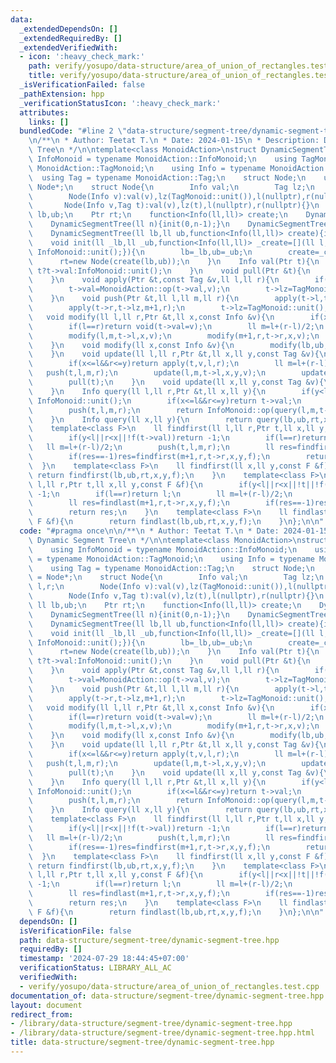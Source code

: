 ```yaml
---
data:
  _extendedDependsOn: []
  _extendedRequiredBy: []
  _extendedVerifiedWith:
  - icon: ':heavy_check_mark:'
    path: verify/yosupo/data-structure/area_of_union_of_rectangles.test.cpp
    title: verify/yosupo/data-structure/area_of_union_of_rectangles.test.cpp
  _isVerificationFailed: false
  _pathExtension: hpp
  _verificationStatusIcon: ':heavy_check_mark:'
  attributes:
    links: []
  bundledCode: "#line 2 \"data-structure/segment-tree/dynamic-segment-tree.hpp\"\n\
    \n/**\n * Author: Teetat T.\n * Date: 2024-01-15\n * Description: Dynamic Segment\
    \ Tree\n */\n\ntemplate<class MonoidAction>\nstruct DynamicSegmentTree{\n    using\
    \ InfoMonoid = typename MonoidAction::InfoMonoid;\n    using TagMonoid = typename\
    \ MonoidAction::TagMonoid;\n    using Info = typename MonoidAction::Info;\n  \
    \  using Tag = typename MonoidAction::Tag;\n    struct Node;\n    using Ptr =\
    \ Node*;\n    struct Node{\n        Info val;\n        Tag lz;\n        Ptr l,r;\n\
    \        Node(Info v):val(v),lz(TagMonoid::unit()),l(nullptr),r(nullptr){}\n \
    \       Node(Info v,Tag t):val(v),lz(t),l(nullptr),r(nullptr){}\n    };\n    ll\
    \ lb,ub;\n    Ptr rt;\n    function<Info(ll,ll)> create;\n    DynamicSegmentTree(){init(0,0);}\n\
    \    DynamicSegmentTree(ll n){init(0,n-1);}\n    DynamicSegmentTree(ll lb,ll ub){init(lb,ub);}\n\
    \    DynamicSegmentTree(ll lb,ll ub,function<Info(ll,ll)> create){init(lb,ub,create);}\n\
    \    void init(ll _lb,ll _ub,function<Info(ll,ll)> _create=[](ll l,ll r){return\
    \ InfoMonoid::unit();}){\n        lb=_lb,ub=_ub;\n        create=_create;\n  \
    \      rt=new Node(create(lb,ub));\n    }\n    Info val(Ptr t){\n        return\
    \ t?t->val:InfoMonoid::unit();\n    }\n    void pull(Ptr &t){\n        t->val=InfoMonoid::op(val(t->l),val(t->r));\n\
    \    }\n    void apply(Ptr &t,const Tag &v,ll l,ll r){\n        if(!t)t=new Node(create(l,r));\n\
    \        t->val=MonoidAction::op(t->val,v);\n        t->lz=TagMonoid::op(t->lz,v);\n\
    \    }\n    void push(Ptr &t,ll l,ll m,ll r){\n        apply(t->l,t->lz,l,m);\n\
    \        apply(t->r,t->lz,m+1,r);\n        t->lz=TagMonoid::unit();\n    }\n \
    \   void modify(ll l,ll r,Ptr &t,ll x,const Info &v){\n        if(x<l||r<x)return;\n\
    \        if(l==r)return void(t->val=v);\n        ll m=l+(r-l)/2;\n        push(t,l,m,r);\n\
    \        modify(l,m,t->l,x,v);\n        modify(m+1,r,t->r,x,v);\n        pull(t);\n\
    \    }\n    void modify(ll x,const Info &v){\n        modify(lb,ub,rt,x,v);\n\
    \    }\n    void update(ll l,ll r,Ptr &t,ll x,ll y,const Tag &v){\n        if(y<l||r<x)return;\n\
    \        if(x<=l&&r<=y)return apply(t,v,l,r);\n        ll m=l+(r-l)/2;\n     \
    \   push(t,l,m,r);\n        update(l,m,t->l,x,y,v);\n        update(m+1,r,t->r,x,y,v);\n\
    \        pull(t);\n    }\n    void update(ll x,ll y,const Tag &v){\n        update(lb,ub,rt,x,y,v);\n\
    \    }\n    Info query(ll l,ll r,Ptr &t,ll x,ll y){\n        if(y<l||r<x)return\
    \ InfoMonoid::unit();\n        if(x<=l&&r<=y)return t->val;\n        ll m=l+(r-l)/2;\n\
    \        push(t,l,m,r);\n        return InfoMonoid::op(query(l,m,t->l,x,y),query(m+1,r,t->r,x,y));\n\
    \    }\n    Info query(ll x,ll y){\n        return query(lb,ub,rt,x,y);\n    }\n\
    \    template<class F>\n    ll findfirst(ll l,ll r,Ptr t,ll x,ll y,const F &f){\n\
    \        if(y<l||r<x||!f(t->val))return -1;\n        if(l==r)return l;\n     \
    \   ll m=l+(r-l)/2;\n        push(t,l,m,r);\n        ll res=findfirst(l,m,t->l,x,y,f);\n\
    \        if(res==-1)res=findfirst(m+1,r,t->r,x,y,f);\n        return res;\n  \
    \  }\n    template<class F>\n    ll findfirst(ll x,ll y,const F &f){\n       \
    \ return findfirst(lb,ub,rt,x,y,f);\n    }\n    template<class F>\n    ll findlast(ll\
    \ l,ll r,Ptr t,ll x,ll y,const F &f){\n        if(y<l||r<x||!t||!f(t->val))return\
    \ -1;\n        if(l==r)return l;\n        ll m=l+(r-l)/2;\n        push(t,l,m,r);\n\
    \        ll res=findlast(m+1,r,t->r,x,y,f);\n        if(res==-1)res=findlast(l,m,t->l,x,y,f);\n\
    \        return res;\n    }\n    template<class F>\n    ll findlast(ll x,ll y,const\
    \ F &f){\n        return findlast(lb,ub,rt,x,y,f);\n    }\n};\n\n"
  code: "#pragma once\n\n/**\n * Author: Teetat T.\n * Date: 2024-01-15\n * Description:\
    \ Dynamic Segment Tree\n */\n\ntemplate<class MonoidAction>\nstruct DynamicSegmentTree{\n\
    \    using InfoMonoid = typename MonoidAction::InfoMonoid;\n    using TagMonoid\
    \ = typename MonoidAction::TagMonoid;\n    using Info = typename MonoidAction::Info;\n\
    \    using Tag = typename MonoidAction::Tag;\n    struct Node;\n    using Ptr\
    \ = Node*;\n    struct Node{\n        Info val;\n        Tag lz;\n        Ptr\
    \ l,r;\n        Node(Info v):val(v),lz(TagMonoid::unit()),l(nullptr),r(nullptr){}\n\
    \        Node(Info v,Tag t):val(v),lz(t),l(nullptr),r(nullptr){}\n    };\n   \
    \ ll lb,ub;\n    Ptr rt;\n    function<Info(ll,ll)> create;\n    DynamicSegmentTree(){init(0,0);}\n\
    \    DynamicSegmentTree(ll n){init(0,n-1);}\n    DynamicSegmentTree(ll lb,ll ub){init(lb,ub);}\n\
    \    DynamicSegmentTree(ll lb,ll ub,function<Info(ll,ll)> create){init(lb,ub,create);}\n\
    \    void init(ll _lb,ll _ub,function<Info(ll,ll)> _create=[](ll l,ll r){return\
    \ InfoMonoid::unit();}){\n        lb=_lb,ub=_ub;\n        create=_create;\n  \
    \      rt=new Node(create(lb,ub));\n    }\n    Info val(Ptr t){\n        return\
    \ t?t->val:InfoMonoid::unit();\n    }\n    void pull(Ptr &t){\n        t->val=InfoMonoid::op(val(t->l),val(t->r));\n\
    \    }\n    void apply(Ptr &t,const Tag &v,ll l,ll r){\n        if(!t)t=new Node(create(l,r));\n\
    \        t->val=MonoidAction::op(t->val,v);\n        t->lz=TagMonoid::op(t->lz,v);\n\
    \    }\n    void push(Ptr &t,ll l,ll m,ll r){\n        apply(t->l,t->lz,l,m);\n\
    \        apply(t->r,t->lz,m+1,r);\n        t->lz=TagMonoid::unit();\n    }\n \
    \   void modify(ll l,ll r,Ptr &t,ll x,const Info &v){\n        if(x<l||r<x)return;\n\
    \        if(l==r)return void(t->val=v);\n        ll m=l+(r-l)/2;\n        push(t,l,m,r);\n\
    \        modify(l,m,t->l,x,v);\n        modify(m+1,r,t->r,x,v);\n        pull(t);\n\
    \    }\n    void modify(ll x,const Info &v){\n        modify(lb,ub,rt,x,v);\n\
    \    }\n    void update(ll l,ll r,Ptr &t,ll x,ll y,const Tag &v){\n        if(y<l||r<x)return;\n\
    \        if(x<=l&&r<=y)return apply(t,v,l,r);\n        ll m=l+(r-l)/2;\n     \
    \   push(t,l,m,r);\n        update(l,m,t->l,x,y,v);\n        update(m+1,r,t->r,x,y,v);\n\
    \        pull(t);\n    }\n    void update(ll x,ll y,const Tag &v){\n        update(lb,ub,rt,x,y,v);\n\
    \    }\n    Info query(ll l,ll r,Ptr &t,ll x,ll y){\n        if(y<l||r<x)return\
    \ InfoMonoid::unit();\n        if(x<=l&&r<=y)return t->val;\n        ll m=l+(r-l)/2;\n\
    \        push(t,l,m,r);\n        return InfoMonoid::op(query(l,m,t->l,x,y),query(m+1,r,t->r,x,y));\n\
    \    }\n    Info query(ll x,ll y){\n        return query(lb,ub,rt,x,y);\n    }\n\
    \    template<class F>\n    ll findfirst(ll l,ll r,Ptr t,ll x,ll y,const F &f){\n\
    \        if(y<l||r<x||!f(t->val))return -1;\n        if(l==r)return l;\n     \
    \   ll m=l+(r-l)/2;\n        push(t,l,m,r);\n        ll res=findfirst(l,m,t->l,x,y,f);\n\
    \        if(res==-1)res=findfirst(m+1,r,t->r,x,y,f);\n        return res;\n  \
    \  }\n    template<class F>\n    ll findfirst(ll x,ll y,const F &f){\n       \
    \ return findfirst(lb,ub,rt,x,y,f);\n    }\n    template<class F>\n    ll findlast(ll\
    \ l,ll r,Ptr t,ll x,ll y,const F &f){\n        if(y<l||r<x||!t||!f(t->val))return\
    \ -1;\n        if(l==r)return l;\n        ll m=l+(r-l)/2;\n        push(t,l,m,r);\n\
    \        ll res=findlast(m+1,r,t->r,x,y,f);\n        if(res==-1)res=findlast(l,m,t->l,x,y,f);\n\
    \        return res;\n    }\n    template<class F>\n    ll findlast(ll x,ll y,const\
    \ F &f){\n        return findlast(lb,ub,rt,x,y,f);\n    }\n};\n\n"
  dependsOn: []
  isVerificationFile: false
  path: data-structure/segment-tree/dynamic-segment-tree.hpp
  requiredBy: []
  timestamp: '2024-07-29 18:44:45+07:00'
  verificationStatus: LIBRARY_ALL_AC
  verifiedWith:
  - verify/yosupo/data-structure/area_of_union_of_rectangles.test.cpp
documentation_of: data-structure/segment-tree/dynamic-segment-tree.hpp
layout: document
redirect_from:
- /library/data-structure/segment-tree/dynamic-segment-tree.hpp
- /library/data-structure/segment-tree/dynamic-segment-tree.hpp.html
title: data-structure/segment-tree/dynamic-segment-tree.hpp
---
```


